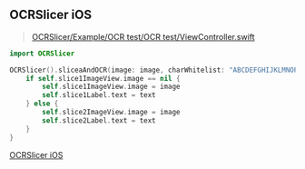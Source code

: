 ## OCRSlicer iOS

> [OCRSlicer/Example/OCR test/OCR test/ViewController.swift](https://github.com/robertoferraz/OCRSlicer/blob/master/Example/OCR%20test/OCR%20test/ViewController.swift)

```swift
import OCRSlicer

OCRSlicer().sliceaAndOCR(image: image, charWhitelist: "ABCDEFGHIJKLMNOPQRSTUVWXYZabcdefghijklmnopqrstuvxwyz1234567890") { [unowned self] text, image in
    if self.slice1ImageView.image == nil {
        self.slice1ImageView.image = image
        self.slice1Label.text = text
    } else {
        self.slice2ImageView.image = image
        self.slice2Label.text = text
    }
}
```

[OCRSlicer iOS](https://github.com/robertoferraz/OCRSlicer)
